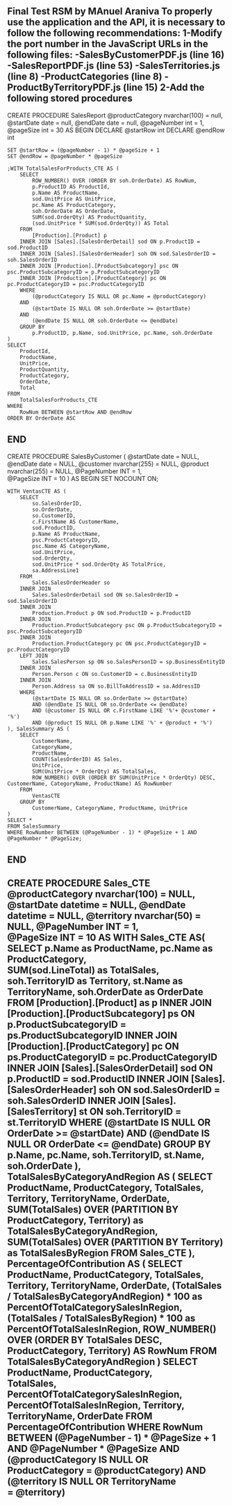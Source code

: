 Final Test RSM by MAnuel Araniva
To properly use the application and the API, it is necessary to follow the following recommendations:
1-Modify the port number in the JavaScript URLs in the following files:
  -SalesByCustomerPDF.js (line 16)
  -SalesReportPDF.js (line 53)
  -SalesTerritories.js (line 8)
  -ProductCategories (line 8)
  -ProductByTerritoryPDF.js (line 15)
2-Add the following stored procedures
-------------------------------------------------------------------------------
CREATE PROCEDURE SalesReport
    @productCategory nvarchar(100) = null,
    @startDate date = null,
    @endDate date = null,
    @pageNumber int = 1,
    @pageSize int = 30
AS
BEGIN
    DECLARE @startRow int
    DECLARE @endRow int
    
    SET @startRow = (@pageNumber - 1) * @pageSize + 1
    SET @endRow = @pageNumber * @pageSize

    ;WITH TotalSalesForProducts_CTE AS (
        SELECT 
            ROW_NUMBER() OVER (ORDER BY soh.OrderDate) AS RowNum,
            p.ProductID AS ProductId,           
            p.Name AS ProductName,           
            sod.UnitPrice AS UnitPrice,
            pc.Name AS ProductCategory,
            soh.OrderDate AS OrderDate,
            SUM(sod.OrderQty) AS ProductQuantity,
            (sod.UnitPrice * SUM(sod.OrderQty)) AS Total
        FROM 
            [Production].[Product] p
        INNER JOIN [Sales].[SalesOrderDetail] sod ON p.ProductID = sod.ProductID
        INNER JOIN [Sales].[SalesOrderHeader] soh ON sod.SalesOrderID = soh.SalesOrderID        
        INNER JOIN [Production].[ProductSubcategory] psc ON psc.ProductSubcategoryID = p.ProductSubcategoryID
        INNER JOIN [Production].[ProductCategory] pc ON pc.ProductCategoryID = psc.ProductCategoryID
        WHERE
            (@productCategory IS NULL OR pc.Name = @productCategory)
        AND
            (@startDate IS NULL OR soh.OrderDate >= @startDate)
        AND
            (@endDate IS NULL OR soh.OrderDate <= @endDate)
        GROUP BY 
            p.ProductID, p.Name, sod.UnitPrice, pc.Name, soh.OrderDate
    )
    SELECT
        ProductId,
        ProductName,
        UnitPrice,
        ProductQuantity,
        ProductCategory,
        OrderDate,
        Total
    FROM
        TotalSalesForProducts_CTE
    WHERE
        RowNum BETWEEN @startRow AND @endRow
	ORDER BY OrderDate ASC
END
-------------------------------------------------------------------------------
CREATE PROCEDURE SalesByCustomer (
    @startDate date = NULL,
    @endDate date = NULL,
    @customer nvarchar(255) = NULL,
    @product nvarchar(255) = NULL,
    @PageNumber INT = 1,  
    @PageSize INT = 10 
)
AS
BEGIN
    SET NOCOUNT ON;

    WITH VentasCTE AS (
        SELECT
            so.SalesOrderID,
            so.OrderDate,
            so.CustomerID,
            c.FirstName AS CustomerName,
            sod.ProductID,
            p.Name AS ProductName,
            psc.ProductCategoryID,
            psc.Name AS CategoryName,
            sod.UnitPrice,
            sod.OrderQty,
            sod.UnitPrice * sod.OrderQty AS TotalPrice,
            sa.AddressLine1
        FROM
            Sales.SalesOrderHeader so
        INNER JOIN
            Sales.SalesOrderDetail sod ON so.SalesOrderID = sod.SalesOrderID
        INNER JOIN
            Production.Product p ON sod.ProductID = p.ProductID
        INNER JOIN
            Production.ProductSubcategory psc ON p.ProductSubcategoryID = psc.ProductSubcategoryID
        INNER JOIN
            Production.ProductCategory pc ON psc.ProductCategoryID = pc.ProductCategoryID
        LEFT JOIN
            Sales.SalesPerson sp ON so.SalesPersonID = sp.BusinessEntityID
        INNER JOIN
            Person.Person c ON so.CustomerID = c.BusinessEntityID
        INNER JOIN
            Person.Address sa ON so.BillToAddressID = sa.AddressID
        WHERE
            (@startDate IS NULL OR so.OrderDate >= @startDate)
            AND (@endDate IS NULL OR so.OrderDate <= @endDate)
            AND (@customer IS NULL OR c.FirstName LIKE '%'+ @customer + '%')
            AND (@product IS NULL OR p.Name LIKE '%' + @product + '%')
    ), SalesSummary AS (
        SELECT
            CustomerName,
            CategoryName,
            ProductName,
            COUNT(SalesOrderID) AS Sales,
            UnitPrice,
            SUM(UnitPrice * OrderQty) AS TotalSales,
            ROW_NUMBER() OVER (ORDER BY SUM(UnitPrice * OrderQty) DESC, CustomerName, CategoryName, ProductName) AS RowNumber
        FROM
            VentasCTE
        GROUP BY
            CustomerName, CategoryName, ProductName, UnitPrice 
    )
    SELECT *
    FROM SalesSummary
    WHERE RowNumber BETWEEN (@PageNumber - 1) * @PageSize + 1 AND @PageNumber * @PageSize;
END
-------------------------------------------------------------------------------
CREATE PROCEDURE Sales_CTE
	@productCategory nvarchar(100) = NULL,
	@startDate datetime = NULL,
	@endDate datetime = NULL,
	@territory nvarchar(50) = NULL,
	@PageNumber INT = 1,  
    @PageSize INT = 10
AS
WITH Sales_CTE AS(
	SELECT 
		p.Name as ProductName,
		pc.Name as ProductCategory,		
		SUM(sod.LineTotal) as TotalSales,
		soh.TerritoryID as Territory,
		st.Name as TerritoryName,
		soh.OrderDate as OrderDate
	FROM [Production].[Product] as p
	INNER JOIN [Production].[ProductSubcategory] ps ON p.ProductSubcategoryID = ps.ProductSubcategoryID
	INNER JOIN [Production].[ProductCategory] pc ON ps.ProductCategoryID = pc.ProductCategoryID
	INNER JOIN [Sales].[SalesOrderDetail] sod ON p.ProductID = sod.ProductID
	INNER JOIN [Sales].[SalesOrderHeader] soh ON sod.SalesOrderID = soh.SalesOrderID
	INNER JOIN [Sales].[SalesTerritory] st ON soh.TerritoryID = st.TerritoryID
	WHERE
		(@startDate IS NULL OR OrderDate >= @startDate)
	AND
		(@endDate IS NULL OR OrderDate <= @endDate)
	GROUP BY p.Name, pc.Name, soh.TerritoryID, st.Name, soh.OrderDate
),
TotalSalesByCategoryAndRegion AS (
	SELECT
		ProductName,
		ProductCategory,
		TotalSales,
		Territory,
		TerritoryName,
		OrderDate,
		SUM(TotalSales) OVER (PARTITION BY ProductCategory, Territory) as TotalSalesByCategoryAndRegion,
		SUM(TotalSales) OVER (PARTITION BY Territory) as TotalSalesByRegion
	FROM Sales_CTE
),
PercentageOfContribution AS (
	SELECT
		ProductName,
		ProductCategory,
		TotalSales,
		Territory,
		TerritoryName,
		OrderDate,
		(TotalSales / TotalSalesByCategoryAndRegion) * 100 as PercentOfTotalCategorySalesInRegion,
		(TotalSales / TotalSalesByRegion) * 100 as PercentOfTotalSalesInRegion,
		ROW_NUMBER() OVER (ORDER BY TotalSales DESC, ProductCategory, Territory) AS RowNum
	FROM TotalSalesByCategoryAndRegion
)
SELECT	
    ProductName,
    ProductCategory,    
    TotalSales,
    PercentOfTotalCategorySalesInRegion,
	PercentOfTotalSalesInRegion,
	Territory,
	TerritoryName,
	OrderDate
FROM PercentageOfContribution
WHERE RowNum BETWEEN (@PageNumber - 1) * @PageSize + 1 AND @PageNumber * @PageSize
AND (@productCategory IS NULL OR ProductCategory = @productCategory)
AND (@territory IS NULL OR TerritoryName = @territory)
-------------------------------------------------------------------------------
